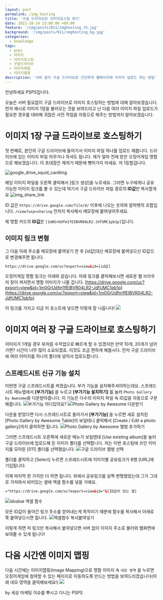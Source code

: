 ```yaml
---
layout: post
permalink: /img_hosting
title: '구글 드라이브로 이미지호스팅 하기'
date: 2021-10-24 23:00:00 +09:00
feature: '/img/posts/011/imghosting_th.jpg'
background: '/img/posts/011/imghosting_bg.jpg'
categories:
  - knowledge
tags:
  - psps
  - 이미지
  - 이미지호스팅
  - 구글드라이브
  - 이미지매핑
  - 이미지맵핑
description: '서버 없이 구글 드라이브로 간단하게 웹페이지에 이미지 업로드 하는 방법'
---
```


안녕하세요 PSPS입니다.

오늘은 서버 필요없이 구글 드라이브로 이미지 호스팅하는 방법에 대해 알아보겠습니다. 먼저 예시로 이미지 1장을 불러오는 것을 보여드리고 난 다음 여러 이미지 파일 업로드가 필요한 경우를 대비해 귀찮은 사전 작업을 자동으로 해주는 방법까지 알아보겠습니다.

# 이미지 1장 구글 드라이브로 호스팅하기
첫 번째로, 본인의 구글 드라이브에 들어가서 이미지 파일 하나를 업로드 해봅니다. 드라이브에 있는 이미지 파일 아무거나 하셔도 됩니다. 제가 얼마 전에 받은 오징어게임 명함으로 해보겠습니다. 이 초대장은 제꺼기 때문에 뺏어가지 마세요. 저 1등할겁니다.


![google_drive_squid_cardimg](/img/posts/011/squidcard_rightclick.jpg)

해당 이미지 파일을 오른쪽 클릭해서 [링크 생성]을 누르세요. 그러면 누구에게나 공유 가능한 이미지 링크를 볼 수 있는데 여기서 구글 드라이브 파일 경로의 **ID값**만 복사할게요
![img_share_link](/img/posts/011/share_img.jpg)


ID 값은 `https://drive.google.com/file/d/` 이후에 나오는 숫자와 알파벳의 조합입니다. `/view?usp=sharing` 전까지 복사해서 메모장에 붙여넣어주세요.

제 명함 카드의 **ID값**은 `[1m0GrUdfm1fEIBVR04LR2-JdfUMC1pb1p]`입니다.

## 이미지 링크 변형
그 다음 아래 주소를 메모장에 붙여넣기 한 후 [id값]대신 메모장에 붙여넣으신 ID값으로 변경해주면 됩니다.

```html
https://drive.google.com/uc?export=view&id=[id값]
```

오징어게임 명함 링크는 아래와 같습니다. 아래 링크를 클릭해보시면 새로운 웹 브라우저 창이 켜지면서 명함 이미지가 나올 겁니다.
[https://drive.google.com/uc?export=view&id=1m0GrUdfm1fEIBVR04LR2-JdfUMC1pb1p](https://drive.google.com/uc?export=view&id=1m0GrUdfm1fEIBVR04LR2-JdfUMC1pb1p)

이 링크를 가지고 지금 이 포스트에 넣으면 이렇게 잘 나옵니다!
<img src= 'https://drive.google.com/uc?export=view&id=1m0GrUdfm1fEIBVR04LR2-JdfUMC1pb1p'>

# 이미지 여러 장 구글 드라이브로 호스팅하기
이미지가 1개일 경우 위처럼 수작업으로 빠르게 할 수 있겠지만 만약 10개, 20개가 넘어가면? 시간이 너무 많이 소요되겠죠. 이것도 조금 편하게 해봅시다. 먼저 구글 드라이브에 여러 이미지를 하나의 폴더에 넣어서 업로드합니다.

## 스프레드시트 신규 기능 설치
이번엔 구글 스프레드시트를 켜겠습니다. 부가 기능을 설치해주셔야하는데요. 스프레드시트 메뉴탭에서 **[부가기능]** 을 누르고 **[부가기능 설치하기]** 를 눌러 `Photo Gallery by Awesome`을 다운받아줍니다. 이 기능은 다수의 이미지 파일 속 ID값을 자동으로 구분해줍니다.
![부가기능 어디있어요?](/img/posts/011/add_function.jpg)
![Photo Gallery by Awesome 다운받기](/img/posts/011/photogallery.jpg)

다운을 받았다면 다시 스프레드시트로 돌아가서 **[부가기능]** 을 누르면 새로 설치된 [Photo Gallery by Awesome Table]이 보일테니 클릭해서 [Create / Edit a photo gallery]까지 클릭하면 됩니다.
![Photo Gallery by Awesome 앨범 추가하기](/img/posts/011/photo_gallery_depth.jpg)

그러면 스프레드시트 오른쪽에 새로운 메뉴가 보일텐데 [Use existing album]을 눌러 구글 드라이브에 업로드해 둔 이미지 폴더를 선택합니다. 저는 이번 포스팅에 쓰인 이미지를 모아둔 [011] 폴더를 선택했습니다.
![구글 드라이브 앨범 선택](/img/posts/011/photo_select.jpg)

폴더를 클릭하고 [Select] 누르면 스프레드시트에 이미지별 공유링크가 B행 [URL]에 기입됩니다.

이제 마지막 한 가지만 더 하면 됩니다. 위에서 공유링크를 살짝 변형했었는데 그거 그대로 가져와서 비어있는 셀에 엑셀 함수를 넣을 거예요.
```html
="https://drive.google.com/uc?export=view&id="&[ID값이 있는 셀]
```
![idvalue 엑셀 함수](/img/posts/011/idvalue.jpg)

모든 ID값이 들어간 링크 주소를 얻어내는게 목적이기 때문에 함수를 복사해서 아래로 쭉 붙여넣으시면 됩니다.
![엑셀함수 복사붙여넣기](/img/posts/011/idvalue_result.jpg)

이렇게 하면 저 링크만 복사해서 붙여넣으면 서버 없이 이미지 주소로 불러와 웹화면에 보여줄 수 있게 됩니다!

# 다음 시간엔 이미지 맵핑
다음 시간에는 이미지맵핑(Image Mapping)으로 명함 이미지 속 `네모 영역` 을 누르면 오징어게임에 참여할 수 있는 페이지로 이동하도록 만드는 방법을 보여드리겠습니다(아래 네모 영역을 클릭해보세요!)
<img src= 'https://drive.google.com/uc?export=view&id=1m0GrUdfm1fEIBVR04LR2-JdfUMC1pb1p' usemap="#squid" >
<map name="squid" id="squid">
<area shape="rect" coords="450, 100, 700, 250" href="https://www.netflix.com/title/81040344" target="_blank">
</map>


by 세상 마케팅 이슈를 뿌시고 다니는 PSPS
